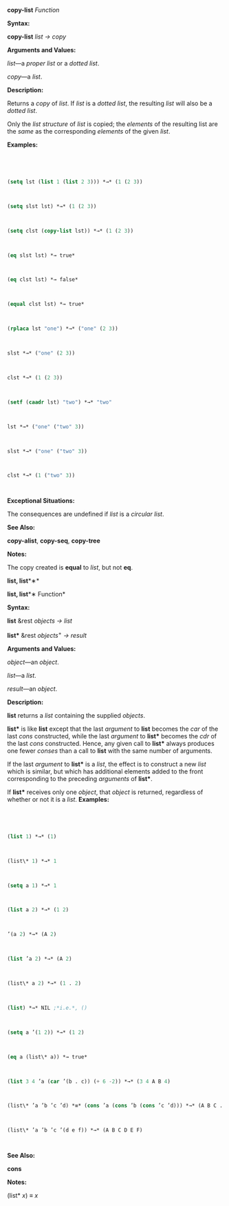 **copy-list** *Function* 



**Syntax:** 



**copy-list** *list → copy* 



**Arguments and Values:** 



*list*—a *proper list* or a *dotted list*. 



*copy*—a *list*. 



**Description:** 



Returns a *copy* of *list*. If *list* is a *dotted list*, the resulting *list* will also be a *dotted list*. 



Only the *list structure* of *list* is copied; the *elements* of the resulting list are the *same* as the corresponding *elements* of the given *list*. 



**Examples:**
```lisp
 



(setq lst (list 1 (list 2 3))) *→* (1 (2 3)) 



(setq slst lst) *→* (1 (2 3)) 



(setq clst (copy-list lst)) *→* (1 (2 3)) 



(eq slst lst) *→ true* 



(eq clst lst) *→ false* 



(equal clst lst) *→ true* 



(rplaca lst "one") *→* ("one" (2 3)) 



slst *→* ("one" (2 3)) 



clst *→* (1 (2 3)) 



(setf (caadr lst) "two") *→* "two" 



lst *→* ("one" ("two" 3)) 



slst *→* ("one" ("two" 3)) 



clst *→* (1 ("two" 3)) 




```
**Exceptional Situations:** 



The consequences are undefined if *list* is a *circular list*. 



**See Also:** 



**copy-alist**, **copy-seq**, **copy-tree** 



**Notes:** 



The copy created is **equal** to *list*, but not **eq**. 







 



 



**list, list***∗* 



**list, list***∗ Function* 



**Syntax:** 



**list** &amp;rest *objects → list* 



**list\*** &amp;rest *objects*<sup>+</sup> *→ result* 



**Arguments and Values:** 



*object*—an *object*. 



*list*—a *list*. 



*result*—an *object*. 



**Description:** 



**list** returns a *list* containing the supplied *objects*. 



**list\*** is like **list** except that the last *argument* to **list** becomes the *car* of the last *cons* constructed, while the last *argument* to **list\*** becomes the *cdr* of the last *cons* constructed. Hence, any given call to **list\*** always produces one fewer *conses* than a call to **list** with the same number of arguments. 



If the last *argument* to **list\*** is a *list*, the effect is to construct a new *list* which is similar, but which has additional elements added to the front corresponding to the preceding *arguments* of **list\***. 



If **list\*** receives only one *object*, that *object* is returned, regardless of whether or not it is a *list*. **Examples:**
```lisp
 



(list 1) *→* (1) 



(list\* 1) *→* 1 



(setq a 1) *→* 1 



(list a 2) *→* (1 2) 



’(a 2) *→* (A 2) 



(list ’a 2) *→* (A 2) 



(list\* a 2) *→* (1 . 2) 



(list) *→* NIL ;*i.e.*, () 



(setq a ’(1 2)) *→* (1 2) 



(eq a (list\* a)) *→ true* 



(list 3 4 ’a (car ’(b . c)) (+ 6 -2)) *→* (3 4 A B 4) 



(list\* ’a ’b ’c ’d) *≡* (cons ’a (cons ’b (cons ’c ’d))) *→* (A B C . D) 



(list\* ’a ’b ’c ’(d e f)) *→* (A B C D E F) 




```
**See Also:** 



**cons** 







 



 



**Notes:** 



(list\* *x*) *≡ x* 



